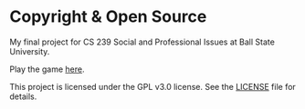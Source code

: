 # Copyright & Open Source

My final project for CS 239 Social and Professional Issues at Ball State University.

Play the game [here](https://squarepear.github.io/CopyrightAndOpenSourceTwine/).

This project is licensed under the GPL v3.0 license. See the [LICENSE](LICENSE) file for details.
